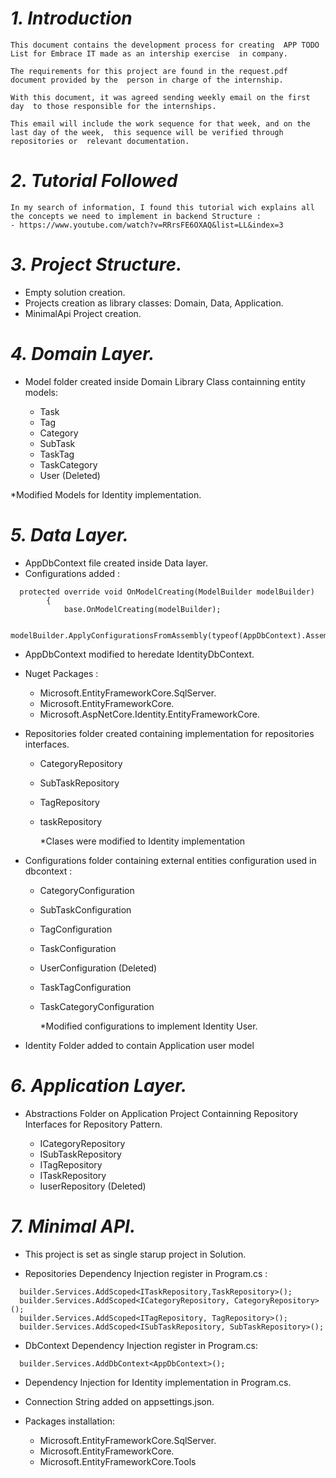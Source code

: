 # ***1. Introduction***

	This document contains the development process for creating  APP TODO List for Embrace IT made as an intership exercise  in company.

	The requirements for this project are found in the request.pdf document provided by the  person in charge of the internship.

	With this document, it was agreed sending weekly email on the first day  to those responsible for the internships.

	This email will include the work sequence for that week, and on the last day of the week,  this sequence will be verified through repositories or  relevant documentation.

# ***2. Tutorial Followed***

	In my search of information, I found this tutorial wich explains all the concepts we need to implement in backend Structure : 
	- https://www.youtube.com/watch?v=RRrsFE6OXAQ&list=LL&index=3 
  
# ***3. Project Structure.***
  
  - Empty solution creation.
  - Projects creation as library classes:  Domain, Data, Application.
  - MinimalApi Project creation.

# ***4. Domain Layer.***

- Model folder created inside Domain Library Class containning entity models:
  
  - Task
  - Tag
  - Category
  - SubTask
  - TaskTag
  - TaskCategory
  - User (Deleted)

*Modified Models for Identity implementation.

# ***5. Data Layer.***

- AppDbContext file created inside Data layer.
- Configurations added :

```
  protected override void OnModelCreating(ModelBuilder modelBuilder)
        {
            base.OnModelCreating(modelBuilder);
            
            modelBuilder.ApplyConfigurationsFromAssembly(typeof(AppDbContext).Assembly);
```

- AppDbContext modified to heredate IdentityDbContext.

- Nuget Packages :
  - Microsoft.EntityFrameworkCore.SqlServer. 
  - Microsoft.EntityFrameworkCore.
  - Microsoft.AspNetCore.Identity.EntityFrameworkCore.

- Repositories folder created containing implementation for repositories interfaces.
  - CategoryRepository
  - SubTaskRepository
  - TagRepository
  - taskRepository

	*Clases were modified to Identity implementation

- Configurations folder containing external entities configuration used in dbcontext :

  - CategoryConfiguration
  - SubTaskConfiguration
  - TagConfiguration
  - TaskConfiguration
  - UserConfiguration (Deleted)
  - TaskTagConfiguration
  - TaskCategoryConfiguration

	*Modified configurations to implement Identity User.

- Identity Folder added to contain Application user model

# ***6. Application Layer.***
	
- Abstractions Folder on Application Project Containning Repository Interfaces for Repository Pattern.

  - ICategoryRepository
  - ISubTaskRepository
  - ITagRepository
  - ITaskRepository
  - IuserRepository (Deleted)

# ***7. Minimal API.***

  - This project is set as single starup project in Solution.
    
  - Repositories Dependency Injection register in Program.cs :

  ```
    builder.Services.AddScoped<ITaskRepository,TaskRepository>();
    builder.Services.AddScoped<ICategoryRepository, CategoryRepository>();
    builder.Services.AddScoped<ITagRepository, TagRepository>();
    builder.Services.AddScoped<ISubTaskRepository, SubTaskRepository>();
  ```

  - DbContext Dependency Injection register in Program.cs:
  ```
    builder.Services.AddDbContext<AppDbContext>();   
  ```

  - Dependency Injection for Identity implementation in Program.cs.
  
  - Connection String added on appsettings.json.

  - Packages installation:

    - Microsoft.EntityFrameworkCore.SqlServer.
    - Microsoft.EntityFrameworkCore.
    - Microsoft.EntityFrameworkCore.Tools
